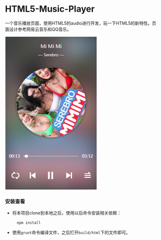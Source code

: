 # HTML5-Music-Player
一个音乐播放页面，使用HTML5的audio进行开发，玩一下HTML5的新特性。页面设计参考网易云音乐和QQ音乐。

![效果图](https://raw.githubusercontent.com/XNAL/HTML5-Music-Player/master/music-player.png)


### 安装查看

- 将本项目clone到本地之后，使用以后命令安装相关依赖：

        npm install

- 使用`grunt`命令编译文件，之后打开`build/html`下的文件即可。
